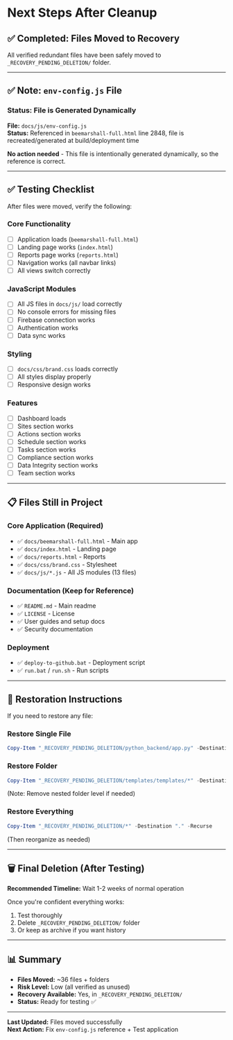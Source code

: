 # Next Steps After Cleanup

## ✅ Completed: Files Moved to Recovery

All verified redundant files have been safely moved to `_RECOVERY_PENDING_DELETION/` folder.

---

## ✅ Note: `env-config.js` File

### Status: File is Generated Dynamically

**File:** `docs/js/env-config.js`  
**Status:** Referenced in `beemarshall-full.html` line 2848, file is recreated/generated at build/deployment time

**No action needed** - This file is intentionally generated dynamically, so the reference is correct.

---

## ✅ Testing Checklist

After files were moved, verify the following:

### Core Functionality
- [ ] Application loads (`beemarshall-full.html`)
- [ ] Landing page works (`index.html`)
- [ ] Reports page works (`reports.html`)
- [ ] Navigation works (all navbar links)
- [ ] All views switch correctly

### JavaScript Modules
- [ ] All JS files in `docs/js/` load correctly
- [ ] No console errors for missing files
- [ ] Firebase connection works
- [ ] Authentication works
- [ ] Data sync works

### Styling
- [ ] `docs/css/brand.css` loads correctly
- [ ] All styles display properly
- [ ] Responsive design works

### Features
- [ ] Dashboard loads
- [ ] Sites section works
- [ ] Actions section works
- [ ] Schedule section works
- [ ] Tasks section works
- [ ] Compliance section works
- [ ] Data Integrity section works
- [ ] Team section works

---

## 📋 Files Still in Project

### Core Application (Required)
- ✅ `docs/beemarshall-full.html` - Main app
- ✅ `docs/index.html` - Landing page
- ✅ `docs/reports.html` - Reports
- ✅ `docs/css/brand.css` - Stylesheet
- ✅ `docs/js/*.js` - All JS modules (13 files)

### Documentation (Keep for Reference)
- ✅ `README.md` - Main readme
- ✅ `LICENSE` - License
- ✅ User guides and setup docs
- ✅ Security documentation

### Deployment
- ✅ `deploy-to-github.bat` - Deployment script
- ✅ `run.bat` / `run.sh` - Run scripts

---

## 🔄 Restoration Instructions

If you need to restore any file:

### Restore Single File
```powershell
Copy-Item "_RECOVERY_PENDING_DELETION/python_backend/app.py" -Destination "app.py"
```

### Restore Folder
```powershell
Copy-Item "_RECOVERY_PENDING_DELETION/templates/templates/*" -Destination "templates/" -Recurse
```
(Note: Remove nested folder level if needed)

### Restore Everything
```powershell
Copy-Item "_RECOVERY_PENDING_DELETION/*" -Destination "." -Recurse
```
(Then reorganize as needed)

---

## 🗑️ Final Deletion (After Testing)

**Recommended Timeline:** Wait 1-2 weeks of normal operation

Once you're confident everything works:
1. Test thoroughly
2. Delete `_RECOVERY_PENDING_DELETION/` folder
3. Or keep as archive if you want history

---

## 📊 Summary

- **Files Moved:** ~36 files + folders
- **Risk Level:** Low (all verified as unused)
- **Recovery Available:** Yes, in `_RECOVERY_PENDING_DELETION/`
- **Status:** Ready for testing ✅

---

**Last Updated:** Files moved successfully  
**Next Action:** Fix `env-config.js` reference + Test application

